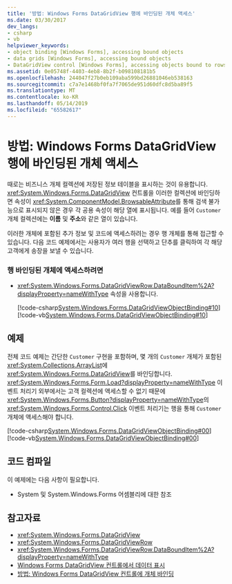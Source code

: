 ```yaml
---
title: '방법: Windows Forms DataGridView 행에 바인딩된 개체 액세스'
ms.date: 03/30/2017
dev_langs:
- csharp
- vb
helpviewer_keywords:
- object binding [Windows Forms], accessing bound objects
- data grids [Windows Forms], accessing bound objects
- DataGridView control [Windows Forms], accessing objects bound to rows
ms.assetid: 0e05748f-4403-4eb8-8b2f-b098108181b5
ms.openlocfilehash: 244047f27b0eb109aba599bd26881046eb538163
ms.sourcegitcommit: c7a7e1468bf0fa7f7065de951d60dfc8d5ba89f5
ms.translationtype: MT
ms.contentlocale: ko-KR
ms.lasthandoff: 05/14/2019
ms.locfileid: "65582617"
---
```

# <a name="how-to-access-objects-bound-to-windows-forms-datagridview-rows"></a>방법: Windows Forms DataGridView 행에 바인딩된 개체 액세스
때로는 비즈니스 개체 컬렉션에 저장된 정보 테이블을 표시하는 것이 유용합니다. <xref:System.Windows.Forms.DataGridView> 컨트롤을 이러한 컬렉션에 바인딩하면 속성이 <xref:System.ComponentModel.BrowsableAttribute>를 통해 검색 불가능으로 표시되지 않은 경우 각 공용 속성이 해당 열에 표시됩니다. 예를 들어 `Customer` 개체 컬렉션에는 **이름** 및 **주소**와 같은 열이 있습니다.  
  
 이러한 개체에 포함된 추가 정보 및 코드에 액세스하려는 경우 행 개체를 통해 접근할 수 있습니다. 다음 코드 예제에서는 사용자가 여러 행을 선택하고 단추를 클릭하여 각 해당 고객에게 송장을 보낼 수 있습니다.  
  
### <a name="to-access-row-bound-objects"></a>행 바인딩된 개체에 액세스하려면  
  
- <xref:System.Windows.Forms.DataGridViewRow.DataBoundItem%2A?displayProperty=nameWithType> 속성을 사용합니다.  
  
     [!code-csharp[System.Windows.Forms.DataGridViewObjectBinding#10](~/samples/snippets/csharp/VS_Snippets_Winforms/System.Windows.Forms.DataGridViewObjectBinding/CS/datagridviewobjectbinding.cs#10)]
     [!code-vb[System.Windows.Forms.DataGridViewObjectBinding#10](~/samples/snippets/visualbasic/VS_Snippets_Winforms/System.Windows.Forms.DataGridViewObjectBinding/VB/datagridviewobjectbinding.vb#10)]  
  
## <a name="example"></a>예제  
 전체 코드 예제는 간단한 `Customer` 구현을 포함하며, 몇 개의 `Customer` 개체가 포함된 <xref:System.Collections.ArrayList>에 <xref:System.Windows.Forms.DataGridView>를 바인딩합니다. <xref:System.Windows.Forms.Form.Load?displayProperty=nameWithType> 이벤트 처리기 외부에서는 고객 컬렉션에 액세스할 수 없기 때문에 <xref:System.Windows.Forms.Button?displayProperty=nameWithType>의 <xref:System.Windows.Forms.Control.Click> 이벤트 처리기는 행을 통해 `Customer` 개체에 액세스해야 합니다.  
  
 [!code-csharp[System.Windows.Forms.DataGridViewObjectBinding#00](~/samples/snippets/csharp/VS_Snippets_Winforms/System.Windows.Forms.DataGridViewObjectBinding/CS/datagridviewobjectbinding.cs#00)]
 [!code-vb[System.Windows.Forms.DataGridViewObjectBinding#00](~/samples/snippets/visualbasic/VS_Snippets_Winforms/System.Windows.Forms.DataGridViewObjectBinding/VB/datagridviewobjectbinding.vb#00)]  
  
## <a name="compiling-the-code"></a>코드 컴파일  
 이 예제에는 다음 사항이 필요합니다.  
  
- System 및 System.Windows.Forms 어셈블리에 대한 참조  
  
## <a name="see-also"></a>참고자료

- <xref:System.Windows.Forms.DataGridView>
- <xref:System.Windows.Forms.DataGridViewRow>
- <xref:System.Windows.Forms.DataGridViewRow.DataBoundItem%2A?displayProperty=nameWithType>
- [Windows Forms DataGridView 컨트롤에서 데이터 표시](displaying-data-in-the-windows-forms-datagridview-control.md)
- [방법: Windows Forms DataGridView 컨트롤에 개체 바인딩](how-to-bind-objects-to-windows-forms-datagridview-controls.md)
